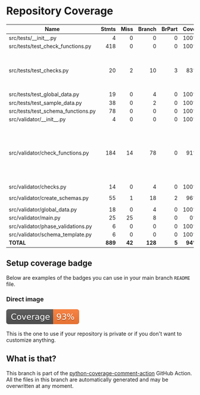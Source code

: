 # Repository Coverage



| Name                                 |    Stmts |     Miss |   Branch |   BrPart |   Cover |   Missing |
|------------------------------------- | -------: | -------: | -------: | -------: | ------: | --------: |
| src/tests/\_\_init\_\_.py            |        4 |        0 |        0 |        0 |    100% |           |
| src/tests/test\_check\_functions.py  |      418 |        0 |        0 |        0 |    100% |           |
| src/tests/test\_checks.py            |       20 |        2 |       10 |        3 |     83% |9->exit, 16->exit, 24->exit, 25-26 |
| src/tests/test\_global\_data.py      |       19 |        0 |        4 |        0 |    100% |           |
| src/tests/test\_sample\_data.py      |       38 |        0 |        2 |        0 |    100% |           |
| src/tests/test\_schema\_functions.py |       78 |        0 |        0 |        0 |    100% |           |
| src/validator/\_\_init\_\_.py        |        4 |        0 |        0 |        0 |    100% |           |
| src/validator/check\_functions.py    |      184 |       14 |       78 |        0 |     91% |55-59, 111-121, 275-276, 297-298, 420-421 |
| src/validator/checks.py              |       14 |        0 |        4 |        0 |    100% |           |
| src/validator/create\_schemas.py     |       55 |        1 |       18 |        2 |     96% |69, 74->49 |
| src/validator/global\_data.py        |       18 |        0 |        4 |        0 |    100% |           |
| src/validator/main.py                |       25 |       25 |        8 |        0 |      0% |      8-47 |
| src/validator/phase\_validations.py  |        6 |        0 |        0 |        0 |    100% |           |
| src/validator/schema\_template.py    |        6 |        0 |        0 |        0 |    100% |           |
|                            **TOTAL** |  **889** |   **42** |  **128** |    **5** | **94%** |           |


## Setup coverage badge

Below are examples of the badges you can use in your main branch `README` file.

### Direct image

[![Coverage badge](https://github.com/cfpb/regtech-data-validator/raw/python-coverage-comment-action-data/badge.svg)](https://github.com/cfpb/regtech-data-validator/tree/python-coverage-comment-action-data)

This is the one to use if your repository is private or if you don't want to customize anything.



## What is that?

This branch is part of the
[python-coverage-comment-action](https://github.com/marketplace/actions/python-coverage-comment)
GitHub Action. All the files in this branch are automatically generated and may be
overwritten at any moment.